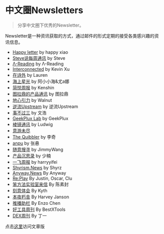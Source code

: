 # 中文圈Newsletters
> 分享中文圈下优秀的Newsletter。

Newsletter是一种资讯获取的方式，通过邮件的形式定期的接受各类感兴趣的资讯信息。

- [Happy letter](http://xiao.do/) by happy xiao
- [Steve说每周通讯](https://steve.hedwig.pub/) by Steve
- [Λ-Reading](https://rizime.substack.com/) by Λ-Reading
- [Interconnected](https://interconnected.blog/) by Kevin Xu
- [在诗外](https://lauren.hedwig.pub/) by Lauren
- [海上星光](https://hsxg.ghost.io/) by 阿小小海&尤a娜
- [简悦周报](https://simpread.zhubai.love/) by Kenshin
- [图拉鼎的产品通讯](https://news.imtx.me/) by 图拉鼎
- [地心引力](https://walnut.hedwig.pub/) by Walnut
- [逆流Upstream](https://zhiy.cc/upstream) by 逆流Upstream 
- [事不过三](https://via.hedwig.pub/) by 文浩
- [GeekPlux Lab](https://geekplux.zhubai.love/) by GeekPlux
- [棱镜通讯](https://www.wangyurui.top/tags/Newsletter/) by Ludwig
- [意游未尽](https://pangliacci.hedwig.pub/) 
- [The Quibbler](https://thequibbler.zhubai.love/) by 李奇
- [anpu](https://www.anpu-oystermusic.com/) by 张悬
- [随意搜寻](https://www.getrevue.co/profile/thinkingjimmy) by JimmyWang
- [产品沉思录](https://pmthinking.com/subscribe) by 少楠
- [一飞周报](https://harryyifei.com/weekly) by harryyifei
- [Shyrism.News](https://shyrz.zhubai.love/) by Shyrz
- [Anyway.News](https://anyway.zhubai.love/) By Anyway
- [Re:Play](https://replay.cafe/) By Justin, Oscar, Clu
- [笨方法实验室来信](http://newsletter.hardwaylab.com/) By 陈素封
- [刻意体会](https://kyth.hedwig.pub/) By Kyth
- [本夜朽舎](https://honyakusha.zhubai.love/) By Harvey Janson
- [推播助栏](https://cnpodpick.zhubai.love/) By Enzo Chen
- [好工具周刊](https://discuss-cn.bestxtools.com/t/weekly) By BestXTools
- [DEX周刊](https://newsletter.dex.group/) By 丁一


点击[这里](https://www.domon.cn/zhong-wen-quan-news/)访问文章版

